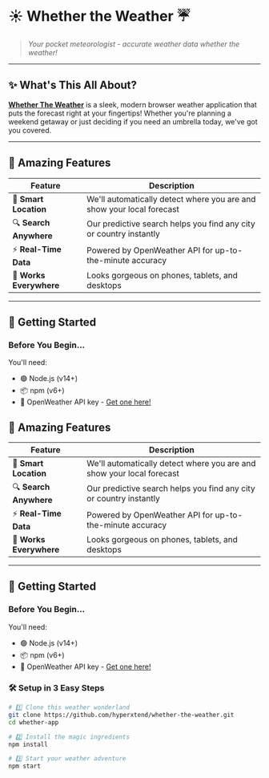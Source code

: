# ☀️ Whether the Weather ☔

> *Your pocket meteorologist - accurate weather data whether the weather!*


---

## ✨ What's This All About?

[**Whether The Weather**](https://hyperxtend.github.io/whether-the-weather/) is a sleek, modern browser weather application that puts the forecast right at your fingertips! Whether you're planning a weekend getaway or just deciding if you need an umbrella today, we've got you covered.

---

## 🚀 Amazing Features

| Feature | Description |
|---------|-------------|
| 📍 **Smart Location** | We'll automatically detect where you are and show your local forecast |
| 🔍 **Search Anywhere** | Our predictive search helps you find any city or country instantly |
| ⚡ **Real-Time Data** | Powered by OpenWeather API for up-to-the-minute accuracy |
| 📱 **Works Everywhere** | Looks gorgeous on phones, tablets, and desktops |

---

## 🏁 Getting Started

### Before You Begin...

You'll need:
- 🟢 Node.js (v14+)
- 📦 npm (v6+)
- 🔑 OpenWeather API key - [Get one here!](https://openweathermap.org/api)


## 🚀 Amazing Features

| Feature | Description |
|---------|-------------|
| 📍 **Smart Location** | We'll automatically detect where you are and show your local forecast |
| 🔍 **Search Anywhere** | Our predictive search helps you find any city or country instantly |
| ⚡ **Real-Time Data** | Powered by OpenWeather API for up-to-the-minute accuracy |
| 📱 **Works Everywhere** | Looks gorgeous on phones, tablets, and desktops |

---

## 🏁 Getting Started

### Before You Begin...

You'll need:
- 🟢 Node.js (v14+)
- 📦 npm (v6+)
- 🔑 OpenWeather API key - [Get one here!](https://openweathermap.org/api)

### 🛠️ Setup in 3 Easy Steps

```bash
# 1️⃣ Clone this weather wonderland
git clone https://github.com/hyperxtend/whether-the-weather.git
cd whether-app

# 2️⃣ Install the magic ingredients
npm install

# 3️⃣ Start your weather adventure
npm start